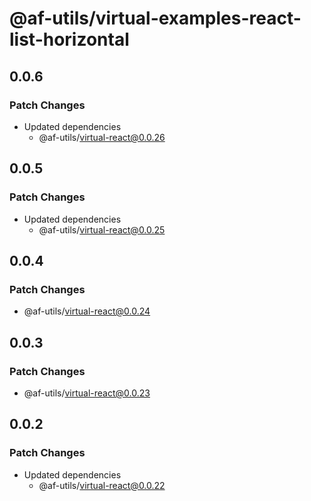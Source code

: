 # @af-utils/virtual-examples-react-list-horizontal

## 0.0.6

### Patch Changes

-   Updated dependencies
    -   @af-utils/virtual-react@0.0.26

## 0.0.5

### Patch Changes

-   Updated dependencies
    -   @af-utils/virtual-react@0.0.25

## 0.0.4

### Patch Changes

-   @af-utils/virtual-react@0.0.24

## 0.0.3

### Patch Changes

-   @af-utils/virtual-react@0.0.23

## 0.0.2

### Patch Changes

-   Updated dependencies
    -   @af-utils/virtual-react@0.0.22
